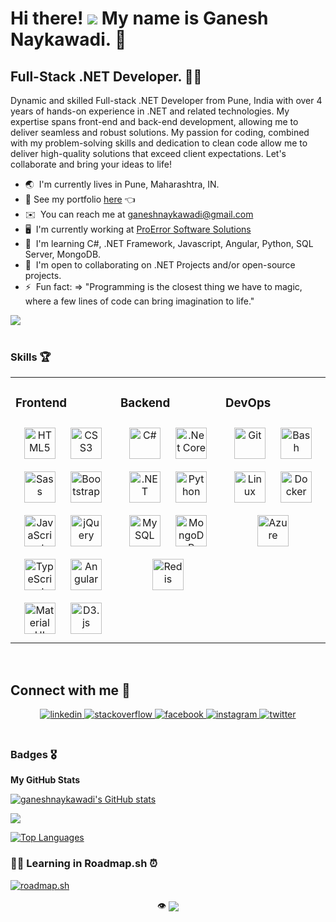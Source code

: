 Hi there! ![](https://user-images.githubusercontent.com/18350557/176309783-0785949b-9127-417c-8b55-ab5a4333674e.gif) My name is Ganesh Naykawadi. 🤩
=========================================================================================================================================

Full-Stack .NET Developer. 👨‍💻
-------------------------

Dynamic and skilled Full-stack .NET Developer from Pune, India with over 4 years of hands-on experience in .NET and related technologies. My expertise spans front-end and back-end development, allowing me to deliver seamless and robust solutions. My passion for coding, combined with my problem-solving skills and dedication to clean code allow me to deliver high-quality solutions that exceed client expectations. Let's collaborate and bring your ideas to life!

* 🌏  I'm currently lives in Pune, Maharashtra, IN.
* 🚀  See my portfolio [here](https://www.ganeshnaykawdi.online) 👈
* ✉️  You can reach me at [ganeshnaykawadi@gmail.com](mailto:ganeshnaykawadi@gmail.com)
* 🖥️  I'm currently working at [ProError Software Solutions](https://www.proerrors.com/)
* 🧠  I'm learning C#, .NET Framework, Javascript, Angular, Python, SQL Server, MongoDB.
* 🤝  I'm open to collaborating on .NET Projects and/or open-source projects.
* ⚡  Fun fact: => "Programming is the closest thing we have to magic, where a few lines of code can bring imagination to life."

<a href="https://www.github.com/ganeshnaykawadi" target="_blank" rel="noreferrer"><img
src="https://img.shields.io/github/followers/ganeshnaykawadi?logo=github&style=for-the-badge&color=0891b2&labelColor=1c1917" /></a>  
<br/>

### Skills 🏆

<table><tr><td valign="top" width="33%">

### Frontend  
<div align="center">
<a href="https://en.wikipedia.org/wiki/HTML5" target="_blank"><img style="margin: 10px" src="https://profilinator.rishav.dev/skills-assets/html5-original-wordmark.svg" alt="HTML5" height="50" /></a>  
<a href="https://www.w3schools.com/css/" target="_blank"><img style="margin: 10px" src="https://profilinator.rishav.dev/skills-assets/css3-original-wordmark.svg" alt="CSS3" height="50" /></a>  
<a href="https://sass-lang.com/" target="_blank"><img style="margin: 10px" src="https://profilinator.rishav.dev/skills-assets/sass-original.svg" alt="Sass" height="50" /></a>  
<a href="https://getbootstrap.com/docs/3.4/javascript/" target="_blank"><img style="margin: 10px" src="https://profilinator.rishav.dev/skills-assets/bootstrap-plain.svg" alt="Bootstrap" height="50" /></a>  
<a href="https://www.javascript.com/" target="_blank"><img style="margin: 10px" src="https://profilinator.rishav.dev/skills-assets/javascript-original.svg" alt="JavaScript" height="50" /></a>  
<a href="https://jquery.com/" target="_blank"><img style="margin: 10px" src="https://profilinator.rishav.dev/skills-assets/jquery.png" alt="jQuery" height="50" /></a>  
<a href="https://www.typescriptlang.org/" target="_blank"><img style="margin: 10px" src="https://profilinator.rishav.dev/skills-assets/typescript-original.svg" alt="TypeScript" height="50" /></a>  
<a href="https://angular.io/" target="_blank"><img style="margin: 10px" src="https://profilinator.rishav.dev/skills-assets/angularjs-original.svg" alt="Angular" height="50" /></a>  
<a href="https://mui.com/" target="_blank"><img style="margin: 10px" src="https://profilinator.rishav.dev/skills-assets/mui.png" alt="Material UI" height="50" /></a>  
<a href="https://d3js.org/" target="_blank"><img style="margin: 10px" src="https://profilinator.rishav.dev/skills-assets/d3js-original.svg" alt="D3.js" height="50" /></a>  
</div>
</td><td valign="top" width="33%">

### Backend  
<div align="center">  
<a href="https://docs.microsoft.com/en-us/dotnet/csharp/" target="_blank"><img style="margin: 10px" src="https://profilinator.rishav.dev/skills-assets/csharp-original.svg" alt="C#" height="50" /></a>  
<a href="https://dotnet.microsoft.com/download" target="_blank"><img style="margin: 10px" src="https://profilinator.rishav.dev/skills-assets/dotnetcore.png" alt=".Net Core" height="50" /></a>  
<a href="https://dotnet.microsoft.com/download/dotnet-framework" target="_blank"><img style="margin: 10px" src="https://profilinator.rishav.dev/skills-assets/dot-net-original-wordmark.svg" alt=".NET" height="50" /></a>  
<a href="https://www.python.org/" target="_blank"><img style="margin: 10px" src="https://profilinator.rishav.dev/skills-assets/python-original.svg" alt="Python" height="50" /></a>  
<a href="https://www.mysql.com/" target="_blank"><img style="margin: 10px" src="https://profilinator.rishav.dev/skills-assets/mysql-original-wordmark.svg" alt="MySQL" height="50" /></a>  
<a href="https://www.mongodb.com/" target="_blank"><img style="margin: 10px" src="https://profilinator.rishav.dev/skills-assets/mongodb-original-wordmark.svg" alt="MongoDB" height="50" /></a>  
<a href="https://redis.io/" target="_blank"><img style="margin: 10px" src="https://profilinator.rishav.dev/skills-assets/redis-original-wordmark.svg" alt="Redis" height="50" /></a> 
</div>

</td><td valign="top" width="33%">

### DevOps  
<div align="center">  
<a href="https://github.com/" target="_blank"><img style="margin: 10px" src="https://profilinator.rishav.dev/skills-assets/git-scm-icon.svg" alt="Git" height="50" /></a>  
<a href="https://www.gnu.org/software/bash/" target="_blank"><img style="margin: 10px" src="https://profilinator.rishav.dev/skills-assets/gnu_bash-icon.svg" alt="Bash" height="50" /></a>  
<a href="https://www.linux.org/" target="_blank"><img style="margin: 10px" src="https://profilinator.rishav.dev/skills-assets/linux-original.svg" alt="Linux" height="50" /></a>  
<a href="https://www.docker.com/" target="_blank"><img style="margin: 10px" src="https://profilinator.rishav.dev/skills-assets/docker-original-wordmark.svg" alt="Docker" height="50" /></a>  
<a href="https://azure.microsoft.com/en-in/" target="_blank"><img style="margin: 10px" src="https://profilinator.rishav.dev/skills-assets/microsoft_azure-icon.svg" alt="Azure" height="50" /></a>  
</div>
</td></tr></table>  

<br/>  

## Connect with me 🤝 
<div align="center">
<a href="https://linkedin.com/in/ganeshnaykawadi" target="_blank">
<img src=https://img.shields.io/badge/linkedin-%231E77B5.svg?&style=for-the-badge&logo=linkedin&logoColor=white alt=linkedin style="margin-bottom: 5px;" />
</a>
<a href="https://stackoverflow.com/users/12619096/ganesh-naykawadi" target="_blank">
<img src=https://img.shields.io/badge/stackoverflow-%23F28032.svg?&style=for-the-badge&logo=stackoverflow&logoColor=white alt=stackoverflow style="margin-bottom: 5px;" />
</a>
<a href="https://www.facebook.com/ganeshnaykawadi.07" target="_blank">
<img src=https://img.shields.io/badge/facebook-%232E87FB.svg?&style=for-the-badge&logo=facebook&logoColor=white alt=facebook style="margin-bottom: 5px;" />
</a>
<a href="https://instagram.com/ganesh_naykawadi" target="_blank">
<img src=https://img.shields.io/badge/instagram-%23000000.svg?&style=for-the-badge&logo=instagram&logoColor=white alt=instagram style="margin-bottom: 5px;" />
</a>
<a href="https://twitter.com/GaneshNaykwadi" target="_blank">
<img src=https://img.shields.io/badge/twitter-%2300acee.svg?&style=for-the-badge&logo=twitter&logoColor=white alt=twitter style="margin-bottom: 5px;" />
</a>  
</div>  
  
<br/>  

### Badges 🎖

<b>My GitHub Stats</b>

<a href="http://www.github.com/ganeshnaykawadi"><img src="https://github-readme-stats.vercel.app/api?username=ganeshnaykawadi&show_icons=true&hide=&count_private=true&title_color=0891b2&text_color=ffffff&icon_color=0891b2&bg_color=1c1917&hide_border=true&show_icons=true" alt="ganeshnaykawadi's GitHub stats" /></a>

<a href="http://www.github.com/ganeshnaykawadi"><img src="https://github-readme-streak-stats.herokuapp.com/?user=ganeshnaykawadi&stroke=ffffff&background=1c1917&ring=0891b2&fire=0891b2&currStreakNum=ffffff&currStreakLabel=0891b2&sideNums=ffffff&sideLabels=ffffff&dates=ffffff&hide_border=true" /></a>

<a href="https://github.com/ganeshnaykawadi" align="left"><img src="https://github-readme-stats.vercel.app/api/top-langs/?username=ganeshnaykawadi&langs_count=10&title_color=0891b2&text_color=ffffff&icon_color=0891b2&bg_color=1c1917&hide_border=true&locale=en&custom_title=Top%20%Languages" alt="Top Languages" /></a>

### 👨‍💻 Learning in Roadmap.sh ⏰
<a href="https://roadmap.sh"><img src="https://api.roadmap.sh/v1-badge/wide/658115be5145316d25253c9a?variant=dark" alt="roadmap.sh"/></a>

<div align="center">
 👁 <img src="https://komarev.com/ghpvc/?username=ganeshnaykawadi&&style=flat-square" align="center" />
</div>
